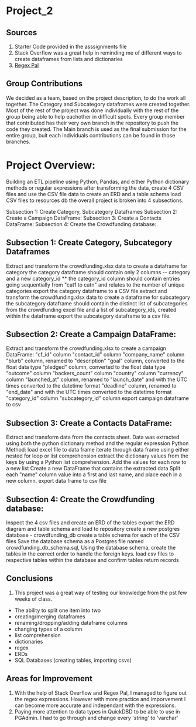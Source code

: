 # Project_2

## Sources

1. Starter Code provided in the asssignments file
2. Stack Overflow was a great help in reminding me of different ways to create dataframes from lists and dictionaries
3. [Regex Pal](https://www.regexpal.com/)

## Group Contributions

We decided as a team, based on the project description, to do the work all together. The Category and Subcategory dataframes were created together. Most of the rest of the project was done individually with the rest of the group being able to help eachother in difficult spots. Every group member that contributed has their very own branch in the repository to push the code they created. The Main branch is used as the final submission for the entire group, buit each individuals contributions can be found in those branches.

# Project Overview:
Building an ETL pipeline using Python, Pandas, and either Python dictionary methods or regular expressions after transforming the data, create 4 CSV files and use the CSV file data to create an ERD and a table schema load CSV files to resources db the overall project is broken into 4 subsections.

Subsection 1: Create Category, Subcategory Dataframes Subsection 2: Create a Campaign DataFrame: Subsection 3: Create a Contacts DataFrame: Subsection 4: Create the Crowdfunding database:

## Subsection 1: Create Category, Subcategory Dataframes
Extract and transform the crowdfunding.xlsx data to create a dataframe for category the category dataframe should contain only 2 columns -- category and a new category_id ** the category_id column should contain entries going sequentially from "cat1 to catn" and relates to the number of unique categories export the category dataframe to a CSV file extract and transform the crowdfunding.xlsx data to create a dataframe for subcategory the subcategory dataframe should contain the distinct list of subcategories from the crowdfunding excel file and a list of subcategory_ids, created within the dataframe export the subcategory dataframe to a csv file.

## Subsection 2: Create a Campaign DataFrame:
Extract and transform the crowdfunding.xlsx to create a campaign DataFrame: "cf_id" column "contact_id" column "company_name" column "blurb" column, renamed to "description" "goal" column, converted to the float data type "pledged" column, converted to the float data type "outcome" column "backers_count" column "country" column "currency" column "launched_at" column, renamed to "launch_date" and with the UTC times converted to the datetime format "deadline" column, renamed to "end_date" and with the UTC times converted to the datetime format "category_id" column "subcategory_id" column export campaign dataframe to csv

## Subsection 3: Create a Contacts DataFrame:
Extract and transform data from the contacts sheet. Data was extracted using both the python dictionary method and the regular expression Python Method: load excel file to data frame iterate through data frame using either nested for loop or list comprehension extract the dictionary values from the keys by using a Python list comprehension. Add the values for each row to a new list Create a new DataFrame that contains the extracted data Split each "name" column value into a first and last name, and place each in a new column. export data frame to csv file

## Subsection 4: Create the Crowdfunding database:
Inspect the 4 csv files and create an ERD of the tables export the ERD diagram and table schema and load to repository create a new postgres database - crowdfunding_db create a table schema for each of the CSV files Save the database schema as a Postgres file named crowdfunding_db_schema.sql, Using the database schema, create the tables in the correct order to handle the foreign keys. load csv files to respective tables within the database and confirm tables return records

## Conclusions
1. This project was a great way of testing our knowledge from the pst few weeks of class. 
  - The ability to split one item into two
  - creating/merging dataframes
  - renaming/dropping/adding dataframe columns
  - changing types of a column
  - list comprehension
  - dictionaries
  - regex
  - ERDs
  - SQL Databases (creating tables, importing csvs)

## Areas for Improvement

1. With the help of Stack Overflow and Regex Pal, I managed to figure out the regex expressions. However with more practice and imporvement I can become more accurate and independant with the expressions.
2. Paying more attention to data types in QuickDBD to be able to use in PGAdmin. I had to go through and change every 'string' to 'varchar'
